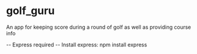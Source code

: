 # golf_guru
An app for keeping score during a round of golf as well as providing course info

-- Express required --
Install express: npm install express

